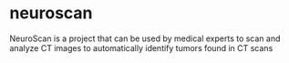 # neuroscan
NeuroScan is a project that can be used by medical experts to scan and analyze CT images to automatically identify tumors found in CT scans
